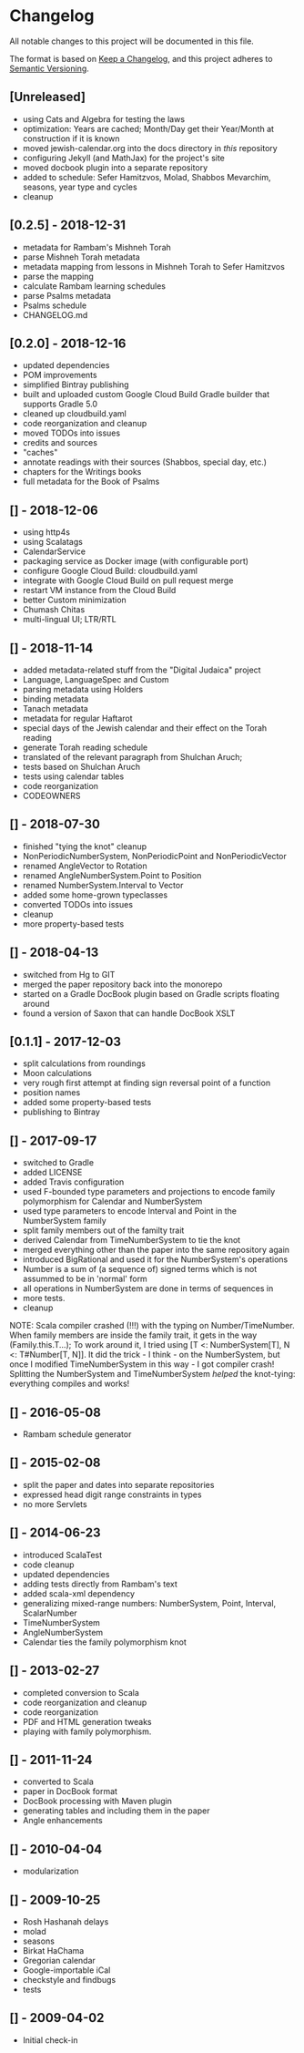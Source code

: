 # Changelog
All notable changes to this project will be documented in this file.

The format is based on [Keep a Changelog](https://keepachangelog.com/en/1.0.0/),
and this project adheres to [Semantic Versioning](https://semver.org/spec/v2.0.0.html).

## [Unreleased]
- using Cats and Algebra for testing the laws
- optimization: Years are cached; Month/Day get their Year/Month at construction if it is known
- moved jewish-calendar.org into the docs directory in *this* repository
- configuring Jekyll (and MathJax) for the project's site
- moved docbook plugin into a separate repository
- added to schedule: Sefer Hamitzvos, Molad, Shabbos Mevarchim, seasons, year type and cycles 
- cleanup

## [0.2.5] - 2018-12-31
- metadata for Rambam's Mishneh Torah
- parse Mishneh Torah metadata
- metadata mapping from lessons in Mishneh Torah to Sefer Hamitzvos
- parse the mapping
- calculate Rambam learning schedules
- parse Psalms metadata
- Psalms schedule
- CHANGELOG.md

## [0.2.0] - 2018-12-16
- updated dependencies
- POM improvements 
- simplified Bintray publishing
- built and uploaded custom Google Cloud Build Gradle builder that supports Gradle 5.0
- cleaned up cloudbuild.yaml
- code reorganization and cleanup
- moved TODOs into issues
- credits and sources
- "caches"
- annotate readings with their sources (Shabbos, special day, etc.)
- chapters for the Writings books
- full metadata for the Book of Psalms

## [] - 2018-12-06
- using http4s
- using Scalatags
- CalendarService
- packaging service as Docker image (with configurable port)
- configure Google Cloud Build: cloudbuild.yaml
- integrate with Google Cloud Build on pull request merge
- restart VM instance from the Cloud Build
- better Custom minimization
- Chumash Chitas
- multi-lingual UI; LTR/RTL 

## [] - 2018-11-14
- added metadata-related stuff from the "Digital Judaica" project
- Language, LanguageSpec and Custom 
- parsing metadata using Holders
- binding metadata 
- Tanach metadata
- metadata for regular Haftarot
- special days of the Jewish calendar and their effect on the Torah reading
- generate Torah reading schedule
- translated of the relevant paragraph from Shulchan Aruch;
- tests based on Shulchan Aruch
- tests using calendar tables
- code reorganization
- CODEOWNERS 

## [] - 2018-07-30
- finished "tying the knot" cleanup
- NonPeriodicNumberSystem, NonPeriodicPoint and NonPeriodicVector
- renamed AngleVector to Rotation
- renamed AngleNumberSystem.Point to Position
- renamed NumberSystem.Interval to Vector
- added some home-grown typeclasses
- converted TODOs into issues
- cleanup
- more property-based tests

## [] - 2018-04-13
- switched from Hg to GIT
- merged the paper repository back into the monorepo
- started on a Gradle DocBook plugin based on Gradle scripts floating around 
- found a version of Saxon that can handle DocBook XSLT

## [0.1.1] - 2017-12-03
- split calculations from roundings 
- Moon calculations
- very rough first attempt at finding sign reversal point of a function
- position names
- added some property-based tests
- publishing to Bintray

## [] - 2017-09-17
- switched to Gradle
- added LICENSE
- added Travis configuration
- used F-bounded type parameters and projections to encode family polymorphism for Calendar and NumberSystem 
- used type parameters to encode Interval and Point in the NumberSystem family
- split family members out of the familty trait
- derived Calendar from TimeNumberSystem to tie the knot
- merged everything other than the paper into the same repository again
- introduced BigRational and used it for the NumberSystem's operations
- Number is a sum of (a sequence of) signed terms which is not assummed to be in 'normal' form
- all operations in NumberSystem are done in terms of sequences in 
- more tests.
- cleanup

NOTE: Scala compiler crashed (!!!) with the typing on Number/TimeNumber.
When family members are inside the family trait, it gets in the way (Family.this.T...);
To work around it, I tried using [T <: NumberSystem[T], N <: T#Number[T, N]].
It did the trick - I think - on the NumberSystem,
but once I modified TimeNumberSystem in this way - I got compiler crash!
Splitting the NumberSystem and TimeNumberSystem *helped* the knot-tying:
everything compiles and works!

## [] - 2016-05-08
- Rambam schedule generator

## [] - 2015-02-08
- split the paper and dates into separate repositories
- expressed head digit range constraints in types
- no more Servlets

## [] - 2014-06-23
- introduced ScalaTest
- code cleanup
- updated dependencies
- adding tests directly from Rambam's text
- added scala-xml dependency
- generalizing mixed-range numbers: NumberSystem, Point, Interval, ScalarNumber
- TimeNumberSystem
- AngleNumberSystem
- Calendar ties the family polymorphism knot

## [] - 2013-02-27
- completed conversion to Scala
- code reorganization and cleanup
- code reorganization
- PDF and HTML generation tweaks
- playing with family polymorphism.

## [] - 2011-11-24
- converted to Scala
- paper in DocBook format
- DocBook processing with Maven plugin
- generating tables and including them in the paper
- Angle enhancements

## [] - 2010-04-04
- modularization

## [] - 2009-10-25
- Rosh Hashanah delays
- molad
- seasons
- Birkat HaChama
- Gregorian calendar
- Google-importable iCal
- checkstyle and findbugs
- tests

## [] - 2009-04-02
- Initial check-in
